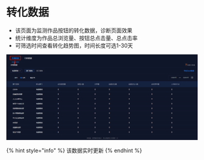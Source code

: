 # 转化数据

* 该页面为监测作品按钮的转化数据，诊断页面效果
* 统计维度为作品总浏览量、按钮总点击量、总点击率
* 可筛选时间查看转化趋势图，时间长度可选1-30天

![](../../.gitbook/assets/image%20%28139%29.png)

{% hint style="info" %}
该数据实时更新
{% endhint %}

